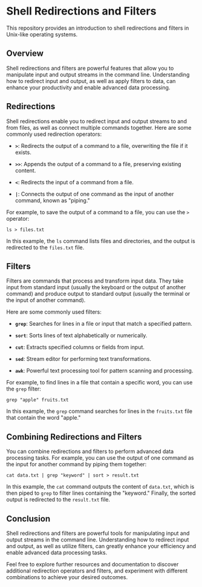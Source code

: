 # Shell Redirections and Filters

This repository provides an introduction to shell redirections and filters in Unix-like operating systems.

## Overview

Shell redirections and filters are powerful features that allow you to manipulate input and output streams in the command line. Understanding how to redirect input and output, as well as apply filters to data, can enhance your productivity and enable advanced data processing.

## Redirections

Shell redirections enable you to redirect input and output streams to and from files, as well as connect multiple commands together. Here are some commonly used redirection operators:

- **`>`**: Redirects the output of a command to a file, overwriting the file if it exists.

- **`>>`**: Appends the output of a command to a file, preserving existing content.

- **`<`**: Redirects the input of a command from a file.

- **`|`**: Connects the output of one command as the input of another command, known as "piping."

For example, to save the output of a command to a file, you can use the `>` operator:

```
ls > files.txt
```

In this example, the `ls` command lists files and directories, and the output is redirected to the `files.txt` file.

## Filters

Filters are commands that process and transform input data. They take input from standard input (usually the keyboard or the output of another command) and produce output to standard output (usually the terminal or the input of another command).

Here are some commonly used filters:

- **`grep`**: Searches for lines in a file or input that match a specified pattern.

- **`sort`**: Sorts lines of text alphabetically or numerically.

- **`cut`**: Extracts specified columns or fields from input.

- **`sed`**: Stream editor for performing text transformations.

- **`awk`**: Powerful text processing tool for pattern scanning and processing.

For example, to find lines in a file that contain a specific word, you can use the `grep` filter:

```
grep "apple" fruits.txt
```

In this example, the `grep` command searches for lines in the `fruits.txt` file that contain the word "apple."

## Combining Redirections and Filters

You can combine redirections and filters to perform advanced data processing tasks. For example, you can use the output of one command as the input for another command by piping them together:

```
cat data.txt | grep "keyword" | sort > result.txt
```

In this example, the `cat` command outputs the content of `data.txt`, which is then piped to `grep` to filter lines containing the "keyword." Finally, the sorted output is redirected to the `result.txt` file.

## Conclusion

Shell redirections and filters are powerful tools for manipulating input and output streams in the command line. Understanding how to redirect input and output, as well as utilize filters, can greatly enhance your efficiency and enable advanced data processing tasks.

Feel free to explore further resources and documentation to discover additional redirection operators and filters, and experiment with different combinations to achieve your desired outcomes.

